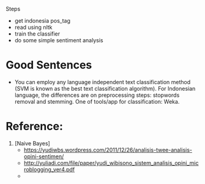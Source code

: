 Steps

- get indonesia pos_tag
- read using nltk
- train the classifier
- do some simple sentiment analysis

Good Sentences
==

- You can employ any language independent text classification method
  (SVM is known as the best text classification algorithm). For
  Indonesian language, the differences are on preprocessing steps:
  stopwords removal and stemming. One of tools/app for classification:
  Weka.

Reference:
==

1. [Naive Bayes]
   - https://yudiwbs.wordpress.com/2011/12/26/analisis-twee-analisis-opini-sentimen/
   - http://yuliadi.com/file/paper/yudi_wibisono_sistem_analisis_opini_microblogging_ver4.pdf
   -


